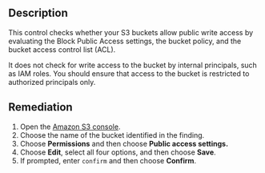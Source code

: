 ## Description

This control checks whether your S3 buckets allow public write access by evaluating the Block Public Access settings, the bucket policy, and the bucket access control list (ACL).

It does not check for write access to the bucket by internal principals, such as IAM roles. You should ensure that access to the bucket is restricted to authorized principals only.

## Remediation

1. Open the [Amazon S3 console](https://console.aws.amazon.com/s3/).
2. Choose the name of the bucket identified in the finding.
3. Choose **Permissions** and then choose **Public access settings.**
4. Choose **Edit**, select all four options, and then choose **Save**.
5. If prompted, enter `confirm` and then choose **Confirm**.
